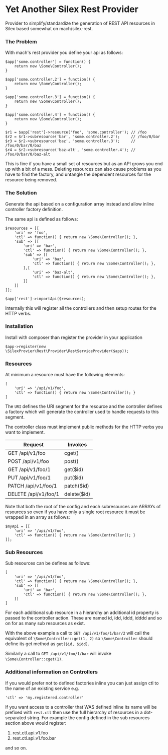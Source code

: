 Yet Another Silex Rest Provider
=======================================

Provider to simplify/standardize the generation of REST API resources in Silex based somewhat on mach/silex-rest.

### The Problem

With mach's rest provider you define your api as follows:


    $app['some.controller'] = function() {
        return new \Some\Controller();
    }

    $app['some.controller.2'] = function() {
        return new \Some\Controller();
    }

    $app['some.controller.3'] = function() {
        return new \Some\Controller();
    }

    $app['some.controller.4'] = function() {
        return new \Some\Controller();
    }

    $r1 = $app['rest']->resource('foo', 'some.controller'); // /foo
    $r2 = $r1->subresource('bar', 'some.controller.2');     // /foo/0/bar
    $r3 = $r2->subresource('baz', 'some.controller.3');     // /foo/0/bar/0/baz
    $r4 = $r2->subresource('baz-alt', 'some.controller.4'); // /foo/0/bar/0/baz-alt

This is fine if you have a small set of resources but as an API grows you end up with a bit of a mess.
Deleting resources can also cause problems as you have to find the factory, and untangle the dependent
resources for the resource being removed.

### The Solution

Generate the api based on a configuration array instead and allow inline controller factory definition.

The same api is defined as follows:

    $resources = [[
        'uri' => 'foo',
        'ctl' => function() { return new \Some\Controller(); },
        'sub' => [[
            'uri' => 'bar',
            'ctl' => function() { return new \Some\Controller(); },
            'sub' => [[
                'uri' => 'baz',
                'ctl' => function() { return new \Some\Controller(); },
            ],[
                'uri' => 'baz-alt',
                'ctl' => function() { return new \Some\Controller(); },
            ]]
        ]]
    ]];

    $app['rest']->importApi($resources);

Internally this will register all the controllers and then setup routes for the HTTP verbs.

### Installation

Install with composer than register the provider in your application

    $app->register(new \SilexProvier\Rest\Provider\RestServiceProvider($app));

### Resources

At minimum a resource must have the following elements:

    [
        'uri' => '/api/v1/foo',
        'ctl' => function() { return new \Some\Controller(); }
    ]

The `URI` defines the URI segment for the resource and the controller defines a factory which will
generate the controller used to handle requests to this segment.

The controller class must implement public methods for the HTTP verbs you want to implement.

| Request               | Invokes
| --------------------- | ---------
| GET /api/v1/foo       | cget()
| POST /api/v1/foo      | post()
| GET /api/v1/foo/1     | get($id)
| PUT /api/v1/foo/1     | put($id)
| PATCH /api/v1/foo/1   | patch($id)
| DELETE /api/v1/foo/1  | delete($id)

Note that both the root of the config and each subresources are ARRAYs of resources so even if you have
only a single root resource it must be wrapped in an array as follows:


    $myApi = [[
        'uri' => '/api/v1/foo',
        'ctl' => function() { return new \Some\Controller(); }
    ]];

### Sub Resources

Sub resources can be defines as follows:

    [
        'uri' => '/api/v1/foo',
        'ctl' => function() { return new \Some\Controller(); },
        'sub' => [[
            'uri' => 'bar',
            'ctl' => function() { return new \Some\Controller(); },
        ]]
    ]

For each additional sub resource in a hierarchy an additional id property is passed to the controller
action. These are named id, idd, iddd, idddd and so on for as many sub resources as exist.

With the above example a call to `GET /api/v1/foo/1/bar/2` will call the equivalent of `\Some\Controller::get(1, 2)`
so `\Some\Controller` should define its get method as `get($id, $idd)`.

Similarly a call to `GET /api/v1/foo/1/bar` will invoke `\Some\Controller::cget(1)`.


### Additional information on Controllers

If you would prefer not to defined factories inline you can just assign ctl to the name of an
existing service e.g.

    'ctl' => 'my.registered.controller'

If you want access to a controller that WAS defined inline its name will be prefixed with `rest.ctl`
then use the full hierarchy of resources in a dot-separated string. For example the config defined in
the sub resources section above would register:

1. rest.ctl.api.v1.foo
2. rest.ctl.api.v1.foo.bar

and so on.